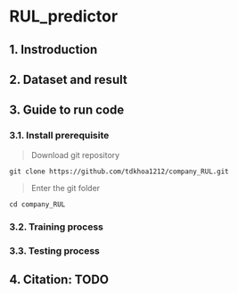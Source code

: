 # RUL_predictor

## 1. Instroduction
## 2. Dataset and result
## 3. Guide to run code
### 3.1. Install prerequisite
> Download git repository

    git clone https://github.com/tdkhoa1212/company_RUL.git

>Enter the git folder

    cd company_RUL

### 3.2. Training process
### 3.3. Testing process
## 4. Citation: TODO
